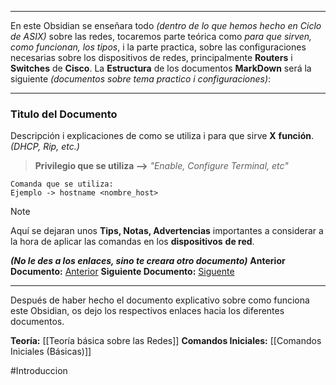 ________
En este Obsidian se enseñara todo *(dentro de lo que hemos hecho en Ciclo de ASIX)* sobre las redes, tocaremos parte teórica como *para que sirven, como funcionan, los tipos*, i la parte practica, sobre las configuraciones necesarias sobre los dispositivos de redes, principalmente **Routers** i **Switches** de **Cisco**.
La **Estructura** de los documentos **MarkDown** será la siguiente *(documentos sobre tema practico i configuraciones)*:

-----
### Titulo del Documento

Descripción i explicaciones de como se utiliza i para que sirve **X** **función**. *(DHCP, Rip, etc.)* 

> **Privilegio que se utiliza -->** *"Enable, Configure Terminal, etc"*

```
Comanda que se utiliza:
Ejemplo -> hostname <nombre_host>
```

> [!NOTE]
> Aquí se dejaran unos **Tips, Notas, Advertencias** importantes a considerar a la hora de aplicar las comandas en los **dispositivos** **de red**.

***(No le des a los enlaces, sino te creara otro documento)***
**Anterior Documento:**  [Anterior]()
**Siguiente Documento:** [Siguente]()


------

Después de haber hecho el documento explicativo sobre como funciona este Obsidian, os dejo los respectivos enlaces hacia los diferentes documentos.

**Teoría:** [[Teoría básica sobre las Redes]]
**Comandos Iniciales:** [[Comandos Iniciales (Básicas)]]

#Introduccion